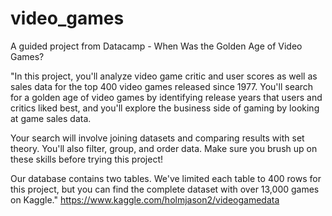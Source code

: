 # video_games
A guided project from Datacamp - When Was the Golden Age of Video Games?

"In this project, you'll analyze video game critic and user scores as well as sales data for the top 400 video games released since 1977. You'll search for a golden age of video games by identifying release years that users and critics liked best, and you'll explore the business side of gaming by looking at game sales data.

Your search will involve joining datasets and comparing results with set theory. You'll also filter, group, and order data. Make sure you brush up on these skills before trying this project!

Our database contains two tables. We've limited each table to 400 rows for this project, but you can find the complete dataset with over 13,000 games on Kaggle."
https://www.kaggle.com/holmjason2/videogamedata

